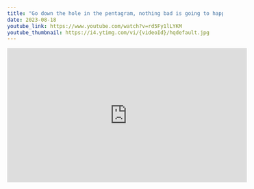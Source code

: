 ```yaml
---
title: "Go down the hole in the pentagram, nothing bad is going to happen"
date: 2023-08-18
youtube_link: https://www.youtube.com/watch?v=rd5Fy1lLYKM
youtube_thumbnail: https://i4.ytimg.com/vi/{videoId}/hqdefault.jpg
---
```

<iframe width="560" height="315" src="https://www.youtube.com/embed/rd5Fy1lLYKM" title="Go down the hole in the pentagram, nothing bad is going to happen" frameborder="0" allow="accelerometer; autoplay; clipboard-write; encrypted-media; gyroscope; picture-in-picture; web-share" allowfullscreen></iframe>
